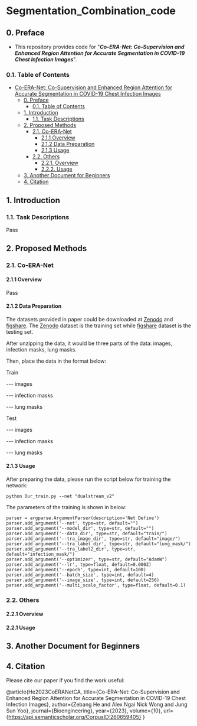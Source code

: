 # Segmentation_Combination_code

## 0. Preface

- This repository provides code for "_**Co-ERA-Net: Co-Supervision and Enhanced Region Attention for Accurate Segmentation in COVID-19 Chest Infection Images**_". 

### 0.1. Table of Contents

- [Co-ERA-Net: Co-Supervision and Enhanced Region Attention for Accurate Segmentation in COVID-19 Chest Infection Images](#)
  - [0. Preface](#)
    - [0.1. Table of Contents](#)
  - [1. Introduction](#)
    - [1.1. Task Descriptions](#)
  - [2. Proposed Methods](#)
    - [2.1. Co-ERA-Net](#)
      - [2.1.1 Overview](#)
      - [2.1.2 Data Preparation](#)
      - [2.1.3 Usage](#)
    - [2.2. Others](#)
      - [2.2.1. Overview](#)
      - [2.2.2. Usage](#)
  - [3. Another Document for Beginners](#)
  - [4. Citation](#)


## 1. Introduction

### 1.1. Task Descriptions

Pass

## 2. Proposed Methods

### 2.1. Co-ERA-Net

#### 2.1.1 Overview

Pass

#### 2.1.2 Data Preparation

The datasets provided in paper could be downloaded at [Zenodo](https://zenodo.org/records/3757476#.Xp0FhB9fgUE) and [figshare](https://figshare.com/articles/dataset/MedSeg_Covid_Dataset_1/13521488). The [Zenodo](https://zenodo.org/records/3757476#.Xp0FhB9fgUE) dataset is the training set while [figshare](https://figshare.com/articles/dataset/MedSeg_Covid_Dataset_1/13521488) dataset is the testing set.

After unzipping the data, it would be three parts of the data: images, infection masks, lung masks.

Then, place the data in the format below:

Train

--- images

--- infection masks

--- lung masks

Test

--- images

--- infection masks

--- lung masks


#### 2.1.3 Usage

After preparing the data, please run the script below for training the network:

`python Our_train.py --net "dualstream_v2"`

The parameters of the training is shown in below:

```
parser = argparse.ArgumentParser(description='Net Define')
parser.add_argument('--net', type=str, default="")
parser.add_argument('--model_dir', type=str, default="")
parser.add_argument('--data_dir', type=str, default="train/")
parser.add_argument('--tra_image_dir', type=str, default="image/")
parser.add_argument('--tra_label_dir', type=str, default="lung_mask/")
parser.add_argument('--tra_label2_dir', type=str, default="infection_mask/")
parser.add_argument('--optimizer', type=str, default="AdamW")
parser.add_argument('--lr', type=float, default=0.0002)
parser.add_argument('--epoch', type=int, default=100)
parser.add_argument('--batch_size', type=int, default=4)
parser.add_argument('--image_size', type=int, default=256)
parser.add_argument('--multi_scale_factor', type=float, default=0.1)
```



### 2.2. Others

#### 2.2.1 Overview





#### 2.2.1 Usage







## 3. Another Document for Beginners





## 4. Citation

Please cite our paper if you find the work useful: 

@article{He2023CoERANetCA,
  title={Co-ERA-Net: Co-Supervision and Enhanced Region Attention for Accurate Segmentation in COVID-19 Chest Infection Images},
  author={Zebang He and Alex Ngai Nick Wong and Jung Sun Yoo},
  journal={Bioengineering},
  year={2023},
  volume={10},
  url={https://api.semanticscholar.org/CorpusID:260659405}
}




